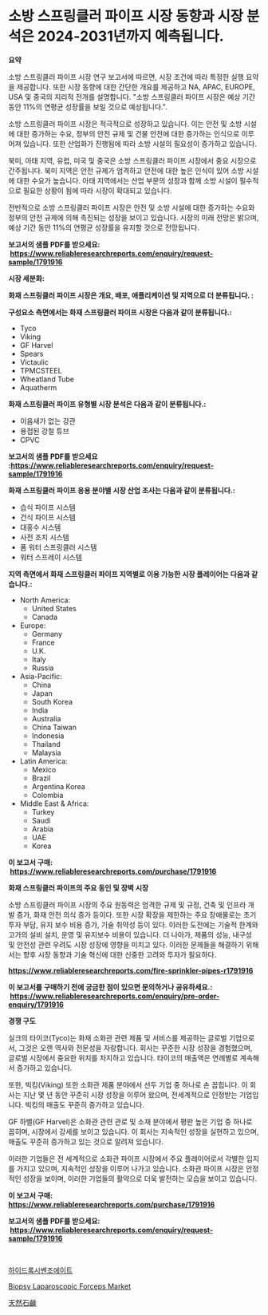 <p><h1>소방 스프링클러 파이프 시장 동향과 시장 분석은 2024-2031년까지 예측됩니다.</h1></p><p><strong>요약</strong></p>
<p><p>소방 스프링클러 파이프 시장 연구 보고서에 따르면, 시장 조건에 따라 특정한 실행 요약을 제공합니다. 또한 시장 동향에 대한 간단한 개요를 제공하고 NA, APAC, EUROPE, USA 및 중국의 지리적 전개를 설명합니다. "소방 스프링클러 파이프 시장은 예상 기간 동안 11%의 연평균 성장률을 보일 것으로 예상됩니다.".</p><p>소방 스프링클러 파이프 시장은 적극적으로 성장하고 있습니다. 이는 안전 및 소방 시설에 대한 증가하는 수요, 정부의 안전 규제 및 건물 안전에 대한 증가하는 인식으로 이루어져 있습니다. 또한 산업화가 진행됨에 따라 소방 시설의 필요성이 증가하고 있습니다.</p><p>북미, 아태 지역, 유럽, 미국 및 중국은 소방 스프링클러 파이프 시장에서 중요 시장으로 간주됩니다. 북미 지역은 안전 규제가 엄격하고 안전에 대한 높은 인식이 있어 소방 시설에 대한 수요가 높습니다. 아태 지역에서는 산업 부문의 성장과 함께 소방 시설이 필수적으로 필요한 상황이 됨에 따라 시장이 확대되고 있습니다.</p><p>전반적으로 소방 스프링클러 파이프 시장은 안전 및 소방 시설에 대한 증가하는 수요와 정부의 안전 규제에 의해 촉진되는 성장을 보이고 있습니다. 시장의 미래 전망은 밝으며, 예상 기간 동안 11%의 연평균 성장률을 유지할 것으로 전망됩니다.</p></p>
<p><strong>보고서의 샘플 PDF를 받으세요: &nbsp;<a href="https://www.reliableresearchreports.com/enquiry/request-sample/1791916">https://www.reliableresearchreports.com/enquiry/request-sample/1791916</a></strong></p>
<p><strong>시장 세분화:</strong></p>
<p><strong> 화재 스프링클러 파이프 시장은 개요, 배포, 애플리케이션 및 지역으로 더 분류됩니다. :</strong></p>
<p><strong>구성요소 측면에서는 화재 스프링클러 파이프 시장은 다음과 같이 분류됩니다.:</strong></p>
<p><ul><li>Tyco</li><li>Viking</li><li>GF Harvel</li><li>Spears</li><li>Victaulic</li><li>TPMCSTEEL</li><li>Wheatland Tube</li><li>Aquatherm</li></ul></p>
<p><strong> 화재 스프링클러 파이프 유형별 시장 분석은 다음과 같이 분류됩니다.:</strong></p>
<p><ul><li>이음새가 없는 강관</li><li>용접된 강철 튜브</li><li>CPVC</li></ul></p>
<p><strong>보고서의 샘플 PDF를 받으세요 :<a href="https://www.reliableresearchreports.com/enquiry/request-sample/1791916">https://www.reliableresearchreports.com/enquiry/request-sample/1791916</a></strong></p>
<p><strong> 화재 스프링클러 파이프 응용 분야별 시장 산업 조사는 다음과 같이 분류됩니다.:</strong></p>
<p><ul><li>습식 파이프 시스템</li><li>건식 파이프 시스템</li><li>대홍수 시스템</li><li>사전 조치 시스템</li><li>폼 워터 스프링클러 시스템</li><li>워터 스프레이 시스템</li></ul></p>
<p><strong>지역 측면에서 화재 스프링클러 파이프 지역별로 이용 가능한 시장 플레이어는 다음과 같습니다.:</strong></p>
<p><ul>
    <li>
        North America:
        <ul>
            <li>United States</li>
            <li>Canada</li>
        </ul>
    </li>
    <li>
        Europe:
        <ul>
            <li>Germany</li>
            <li>France</li>
            <li>U.K.</li>
            <li>Italy</li>
            <li>Russia</li>
        </ul>
    </li>
    <li>
        Asia-Pacific:
        <ul>
            <li>China</li>
            <li>Japan</li>
            <li>South Korea</li>
            <li>India</li>
            <li>Australia</li>
            <li>China Taiwan</li>
            <li>Indonesia</li>
            <li>Thailand</li>
            <li>Malaysia</li>
        </ul>
    </li>
    <li>
        Latin America:
        <ul>
            <li>Mexico</li>
            <li>Brazil</li>
            <li>Argentina Korea</li>
            <li>Colombia</li>
        </ul>
    </li>
    <li>
        Middle East & Africa:
        <ul>
            <li>Turkey</li>
            <li>Saudi</li>
            <li>Arabia</li>
            <li>UAE</li>
            <li>Korea</li>
        </ul>
    </li>
    </ul></p>
<p><strong>이 보고서 구매: &nbsp;<a href="https://www.reliableresearchreports.com/purchase/1791916">https://www.reliableresearchreports.com/purchase/1791916</a></strong></p>
<p><strong>화재 스프링클러 파이프의 주요 동인 및 장벽 시장</strong></p>
<p><p>소방 스프링클러 파이프 시장의 주요 원동력은 엄격한 규제 및 규정, 건축 및 인프라 개발 증가, 화재 안전 의식 증가 등이다. 또한 시장 확장을 제한하는 주요 장애물로는 초기 투자 부담, 유지 보수 비용 증가, 기술 취약성 등이 있다. 이러한 도전에는 기술적 한계와 고가의 설비 설치, 운영 및 유지보수 비용이 있습니다. 더 나아가, 제품의 성능, 내구성 및 안전성 관련 우려도 시장 성장에 영향을 미치고 있다. 이러한 문제들을 해결하기 위해서는 향후 시장 동향과 기술 혁신에 대한 신중한 고려와 투자가 필요하다.</p></p>
<p><strong><a href="https://www.reliableresearchreports.com/fire-sprinkler-pipes-r1791916">https://www.reliableresearchreports.com/fire-sprinkler-pipes-r1791916</a></strong></p>
<p><strong>이 보고서를 구매하기 전에 궁금한 점이 있으면 문의하거나 공유하세요.: &nbsp;<a href="https://www.reliableresearchreports.com/enquiry/pre-order-enquiry/1791916">https://www.reliableresearchreports.com/enquiry/pre-order-enquiry/1791916</a></strong></p>
<p><strong>경쟁 구도</strong></p>
<p><p>실크의 타이코(Tyco)는 화재 소화관 관련 제품 및 서비스를 제공하는 글로벌 기업으로서, 그것은 오랜 역사와 전문성을 자랑합니다. 회사는 꾸준한 시장 성장을 경험했으며, 글로벌 시장에서 중요한 위치를 차지하고 있습니다. 타이코의 매출액은 연례별로 계속해서 증가하고 있습니다.</p><p>또한, 빅킹(Viking) 또한 소화관 제품 분야에서 선두 기업 중 하나로 손 꼽힙니다. 이 회사는 지난 몇 년 동안 꾸준히 시장 성장을 이루어 왔으며, 전세계적으로 인정받는 기업입니다. 빅킹의 매출도 꾸준히 증가하고 있습니다.</p><p>GF 하벨(GF Harvel)은 소화관 관련 관로 및 소재 분야에서 평판 높은 기업 중 하나로 꼽히며, 시장에서 강세를 보이고 있습니다. 이 회사는 지속적인 성장을 실현하고 있으며, 매출도 꾸준히 증가하고 있는 것으로 알려져 있습니다.</p><p>이러한 기업들은 전 세계적으로 소화관 파이프 시장에서 주요 플레이어로서 각별한 입지를 가지고 있으며, 지속적인 성장을 이루어 나가고 있습니다. 소화관 파이프 시장은 안정적인 성장을 보이며, 이러한 기업들의 활약으로 더욱 발전하는 모습을 보이고 있습니다.</p></p>
<p><strong>이 보고서 구매: &nbsp; <a href="https://www.reliableresearchreports.com/purchase/1791916">https://www.reliableresearchreports.com/purchase/1791916</a></strong></p>
<p><strong>보고서의 샘플 PDF를 받으세요: &nbsp;<a href="https://www.reliableresearchreports.com/enquiry/request-sample/1791916">https://www.reliableresearchreports.com/enquiry/request-sample/1791916</a></strong><strong></strong></p>
<p>&nbsp;</p>
<p><p><a href="https://github.com/oajzkywllm460/Market-Research-Report-List-1/blob/main/843770222150.md">하이드록시벤조에이트</a></p><p><a href="https://github.com/CliffMedina6/Market-Research-Report-List-4/blob/main/biopsy-laparoscopic-forceps-market.md">Biopsy Laparoscopic Forceps Market</a></p><p><a href="https://github.com/mreklxf44233/Market-Research-Report-List-1/blob/main/849496324220.md">天然石鹸</a></p></p>